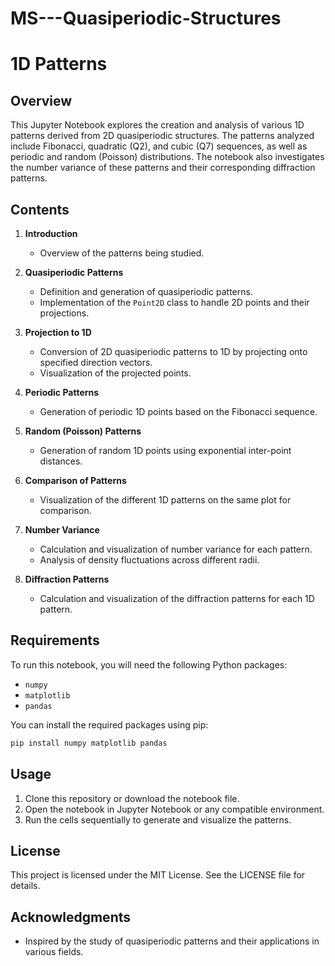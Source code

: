 # MS---Quasiperiodic-Structures

# 1D Patterns

## Overview

This Jupyter Notebook explores the creation and analysis of various 1D patterns derived from 2D quasiperiodic structures. The patterns analyzed include Fibonacci, quadratic (Q2), and cubic (Q7) sequences, as well as periodic and random (Poisson) distributions. The notebook also investigates the number variance of these patterns and their corresponding diffraction patterns.

## Contents

1. **Introduction**
   - Overview of the patterns being studied.

2. **Quasiperiodic Patterns**
   - Definition and generation of quasiperiodic patterns.
   - Implementation of the `Point2D` class to handle 2D points and their projections.

3. **Projection to 1D**
   - Conversion of 2D quasiperiodic patterns to 1D by projecting onto specified direction vectors.
   - Visualization of the projected points.

4. **Periodic Patterns**
   - Generation of periodic 1D points based on the Fibonacci sequence.

5. **Random (Poisson) Patterns**
   - Generation of random 1D points using exponential inter-point distances.

6. **Comparison of Patterns**
   - Visualization of the different 1D patterns on the same plot for comparison.

7. **Number Variance**
   - Calculation and visualization of number variance for each pattern.
   - Analysis of density fluctuations across different radii.

8. **Diffraction Patterns**
   - Calculation and visualization of the diffraction patterns for each 1D pattern.

## Requirements

To run this notebook, you will need the following Python packages:

- `numpy`
- `matplotlib`
- `pandas`

You can install the required packages using pip:

```bash
pip install numpy matplotlib pandas
```

## Usage

1. Clone this repository or download the notebook file.
2. Open the notebook in Jupyter Notebook or any compatible environment.
3. Run the cells sequentially to generate and visualize the patterns.

## License

This project is licensed under the MIT License. See the LICENSE file for details.

## Acknowledgments

- Inspired by the study of quasiperiodic patterns and their applications in various fields.
